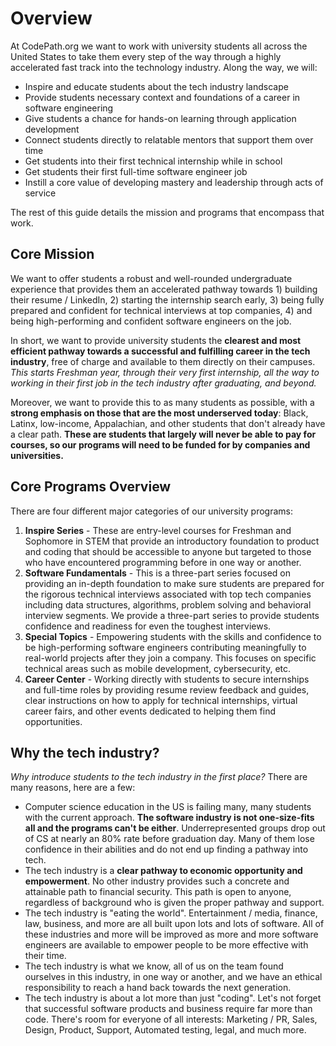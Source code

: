 # Overview

At CodePath.org we want to work with university students all across the United States to take them every step of the way through a highly accelerated fast track into the technology industry. Along the way, we will:

* Inspire and educate students about the tech industry landscape
* Provide students necessary context and foundations of a career in software engineering
* Give students a chance for hands-on learning through application development
* Connect students directly to relatable mentors that support them over time
* Get students into their first technical internship while in school
* Get students their first full-time software engineer job
* Instill a core value of developing mastery and leadership through acts of service

The rest of this guide details the mission and programs that encompass that work.

## Core Mission

We want to offer students a robust and well-rounded undergraduate experience that provides them an accelerated pathway towards 1\) building their resume / LinkedIn, 2\) starting the internship search early, 3\) being fully prepared and confident for technical interviews at top companies, 4\) and being high-performing and confident software engineers on the job.

In short, we want to provide university students the **clearest and most efficient pathway towards a successful and fulfilling career in the tech industry**, free of charge and available to them directly on their campuses. _This starts Freshman year, through their very first internship, all the way to working in their first job in the tech industry after graduating, and beyond._

Moreover, we want to provide this to as many students as possible, with a **strong emphasis on those that are the most underserved today**: Black, Latinx, low-income, Appalachian, and other students that don't already have a clear path. **These are students that largely will never be able to pay for courses, so our programs will need to be funded for by companies and universities.**

## Core Programs Overview

There are four different major categories of our university programs:

1. **Inspire Series** - These are entry-level courses for Freshman and Sophomore in STEM that provide an introductory foundation to product and coding that should be accessible to anyone but targeted to those who have encountered programming before in one way or another.
2. **Software Fundamentals** - This is a three-part series focused on providing an in-depth foundation to make sure students are prepared for the rigorous technical interviews associated with top tech companies including data structures, algorithms, problem solving and behavioral interview segments. We provide a three-part series to provide students confidence and readiness for even the toughest interviews.
3. **Special Topics** - Empowering students with the skills and confidence to be high-performing software engineers contributing meaningfully to real-world projects after they join a company. This focuses on specific technical areas such as mobile development, cybersecurity, etc.
4. **Career Center** - Working directly with students to secure internships and full-time roles by providing resume review feedback and guides, clear instructions on how to apply for technical internships, virtual career fairs, and other events dedicated to helping them find opportunities.

## Why the tech industry?

_Why introduce students to the tech industry in the first place?_ There are many reasons, here are a few:

* Computer science education in the US is failing many, many students with the current approach. **The software industry is not one-size-fits all and the programs can't be either**. Underrepresented groups drop out of CS at nearly an 80% rate before graduation day. Many of them lose confidence in their abilities and do not end up finding a pathway into tech.
* The tech industry is a **clear pathway to economic opportunity and empowerment**. No other industry provides such a concrete and attainable path to financial security. This path is open to anyone, regardless of background who is given the proper pathway and support.
* The tech industry is "eating the world". Entertainment / media, finance, law, business, and more are all built upon lots and lots of software. All of these industries and more will be improved as more and more software engineers are available to empower people to be more effective with their time.
* The tech industry is what we know, all of us on the team found ourselves in this industry, in one way or another,  and we have an ethical responsibility to reach a hand back towards the next generation.
* The tech industry is about a lot more than just "coding". Let's not forget that successful software products and business require far more than code. There's room for everyone of all interests: Marketing / PR, Sales, Design, Product, Support, Automated testing, legal, and much more.

